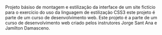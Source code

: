 Projeto básiso de montagem e estilização da interface de um site fictício para o exercício do uso da linguagem de estilização CSS3 este projeto é parte de um curso de desenvolvimento web.  Este projeto é a parte de um curso de desenvolvimento web criado pelos instrutores Jorge Sant Ana e Jamilton Damasceno.
